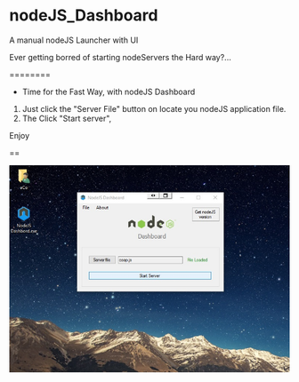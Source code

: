 # nodeJS_Dashboard
A manual nodeJS Launcher with UI



Ever getting borred of starting nodeServers the Hard way?...


========

* Time for the Fast Way, with nodeJS Dashboard

1. Just click the "Server File" button on locate you nodeJS application file. 
2. The Click "Start server", 

Enjoy

==


![Alt text](https://github.com/aCo0o/nodeJS_Dashboard/blob/master/interface.jpg?raw=true "Optional Title")

